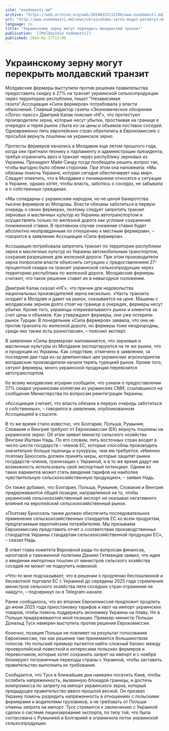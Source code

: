 ```yaml
---
site: "evedomosti.md"
archive: "https://web.archive.org/web/20240325111108/www.evedomosti.md/news/ukrainskomu-zernu-mogut-perekryt-moldavskij-tranzit"
url: "http://www.evedomosti.md/news/ukrainskomu-zernu-mogut-perekryt-moldavskij-tranzit"
language: ru
title: "Украинскому зерну могут перекрыть молдавский транзит"
publication: '[[Moldavskie Vedomosti]]'
published: 2024-01-17T13:06
---
```


# Украинскому зерну могут перекрыть молдавский транзит

Молдавские фермеры выступили против решения правительства предоставить скидку в 27% на транзит украинской сельхозпродукции через территорию республики, пишет "Независимая газета".Ассоциация «Сила фермеров» потребовала у власти объяснений. Главный редактор газеты «Экономическое обозрение «Логос-пресс» Дмитрий Калак пояснил «НГ», что протестуют производители зерна, которые несут убытки, простаивая на границе в очередях и теряя рынок сбыта из-за цены и объемов поставок соседей. Одновременно пять европейских стран обратились в Еврокомиссию с просьбой вернуть пошлины на украинское зерно.

Протесты фермеров начались в Молдавии еще летом прошлого года, когда они пригнали технику к парламенту и администрации президента, требуя ограничить ввоз и транзит через республику зерновых из Украины. Президент Майя Санду тогда пообещала решить вопрос так, чтобы выгодно было обеим сторонам. При этом она напомнила: «Мы обязаны помочь Украине, которая сегодня обеспечивает наш мир». Следует отметить, что в Молдавии с пониманием относятся к ситуации в Украине, однако хотят, чтобы власть, заботясь о соседях, не забывала и о собственных гражданах.

«Мы солидарны с украинским народом, но не ценой банкротства тысячи фермеров из Молдовы. Власти обязаны заботиться в первую очередь о своих фермерах, поэтому следует запретить транзит зерновых и масличных культур из Украины автотранспортом и осуществлять только по железной дороге как условие сохранения пониженной ставки. В противном случае снижение ставки будет абсолютно неоправданным по отношению к местным фермерам», – говорится в заявлении Ассоциации «Сила фермеров».

Ассоциация потребовала запретить транзит по территории республики зерна и масличных культур из Украины автомобильным транспортом, сохранив разрешение для железной дороги. При этом производители зерна попросили власти объяснить ситуацию с предоставлением 27-процентной скидки на транзит украинской сельхозпродукции через территорию республики по железной дороге. Молдавские фермеры считают, что такое решение ставит их в невыгодное положение.

Дмитрий Калак сказал «НГ», что причин для недовольства национальных производителей зерна несколько. «Часть транзита оседает в Молдове и давит на рынок, сказывается на цене. Машины с молдавским зерном долго стоят на границе в очередях, фермеры несут убытки. Кроме того, украинцы «перехватывают» рынок и клиентов за счет цены и объемов. Как утверждают фермеры, они уже потеряли рынок Турции. В понедельник «Сила фермеров» заявила, что она не против транзита по железной дороге, но фермеры тоже неоднородны, среди них также есть разногласия», – пояснил эксперт.

В заявлении «Силы фермеров» напоминается, что зерновые и масличные культуры из Молдавии экспортируются на те же рынки, что и продукция из Украины. Как следствие, отмечено в заявлении, за последние два года из-за демпинговых цен украинских агрохолдингов молдавские производители начали терять турецкий рынок. Кроме того, сетуют фермеры, много украинской продукции перевозится автотранспортом.

Ко всему молдавские аграрии сообщили, что узнали о предоставлении 27% скидки украинским коллегам из украинских СМИ, ссылавшихся на сообщение Министерства по вопросам реинтеграции Украины.

«Ассоциация считает, что власть обязана в первую очередь заботиться о собственных», – говорится в заявлении, опубликованном Ассоциацией в соцсети.

В то же время стало известно, что Болгария, Польша, Румыния, Словакия и Венгрия требуют от Еврокомиссии (ЕК) вернуть пошлины на украинское зерно. Об этом заявил министр сельского хозяйства Венгрии Иштван Надь. По его словам, пять восточных стран входят в число шести государств – членов ЕС, которые способны производить значительно больше пшеницы и кукурузы, чем им требуется. «Именно поэтому Брюссель должен принять меры, которые защитят рынки государств-членов, граничащих с Украиной, и в то же время дадут им возможность использовать свой экспортный потенциал. Одним из таких вариантов может стать введение тарифов на наиболее чувствительную сельскохозяйственную продукцию», – заявил Надь.

Он также добавил, что Болгария, Польша, Румыния, Словакия и Венгрия придерживаются общей позиции, направленной на то, чтобы украинский сельскохозяйственный экспорт не оказывал негативного влияния на европейский сельскохозяйственный рынок.

«Поэтому Брюссель также должен обеспечить последовательное применение сельскохозяйственных стандартов ЕС ко всем продуктам, предлагаемым европейским потребителям. Мы призываем Еврокомиссию представить отчет о соответствии производственных стандартов Украины стандартам сельскохозяйственной продукции ЕС», – сказал Надь.

В ответ глава комитета Верховной рады по вопросам финансов, налоговой и таможенной политики Даниил Гетманцев заявил, что идея о введении импортных пошлин от министров сельского хозяйства соседей не может не подкупить новизной.

«Что-то мне подсказывает, что в решении о продлении беспошлинной и бесквотной торговли ЕС с Украиной до середины 2025 года стремление министров сельского хозяйства пяти соседних стран отражения не найдут», – подчеркнул он в Telegram-канале.

Ранее сообщалось, что во вторник Еврокомиссия предложит продлить до июня 2025 года приостановку тарифов и квот на импорт украинских товаров, чтобы помочь поддержать экономику Украины на плаву. Но в Польше придерживаются иной позиции. Премьер-министр Польши Дональд Туск намерен выступить против решения Еврокомиссии.

Конечно, позиция Польши не повлияет на результат голосования Еврокомиссии, так как решение там принимается большинством голосов. Но польский премьер пытается найти сложный баланс между проевропейской повесткой и интересами польских фермеров и перевозчиков, которые хотят сохранить запрет на импорт и с ноября блокируют пограничные переходы страны с Украиной, чтобы заставить правительство выполнить их требования.

Сообщается, что Туск в ближайшие дни намерен посетить Киев, чтобы ослабить напряженность, вызванную блокадой границы, и достичь компромисса по запрету на импорт украинского зерна, который предыдущее правительство ввело прошлой весной. Он призвал Украину помочь разрядить напряженность в отношениях с польскими фермерами и водителями грузовиков, а не требовать от Польши отмены запрета на импорт. Туск стремится к заключению с Украиной сделки о системе лицензирования экспорта, по типу той, что была согласована с Румынией и Болгарией и ограничила поток украинской сельхозпродукции.